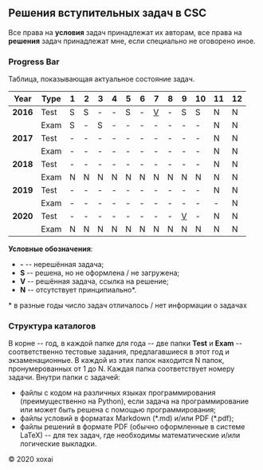 ## Решения вступительных задач в CSC

Все права на **условия** задач принадлежат их авторам, все права на **решения** задач принадлежат мне, если специально не оговорено иное.

### Progress Bar
Таблица, показывающая актуальное состояние задач.

|Year|Type|1|2|3|4|5|6|7|8|9|10|11|12
-|-|-|-|-|-|-|-|-|-|-|-|-|-
|**2016**|Test|S|S|-|-|S|-|[V](https://github.com/xoxai/CSC_Solutions/tree/master/2016/Test/7)|-|S|S|N|N
||Exam|S|-|S|-|-|-|-|-|-|-|N|N
|**2017**|Test|-|-|-|-|-|-|-|-|-|-|N|N
||Exam|-|-|-|-|-|-|-|-|-|-|N|N
|**2018**|Test|-|-|-|-|-|-|-|-|-|-|N|N
||Exam|N|N|N|N|N|N|N|N|N|N|N|N
|**2019**|Test|-|-|-|-|-|-|-|-|-|-|N|N
||Exam|-|-|-|-|-|-|-|-|-|-|-|N
|**2020**|Test|-|-|-|-|-|-|-|-|[V](https://github.com/xoxai/CSC_Solutions/tree/master/2020/Test/9)|-|N|N
||Exam|N|N|N|N|N|N|N|N|N|N|N|N

**Условные обозначения**:
- **\-** -- нерешённая задача;
- **S** -- решена, но не оформлена / не загружена;
- **V** -- решённая задача, ссылка на решение;
- **N** -- отсутствует принципиально*.

\* в разные годы число задач отличалось / нет информации о задачах

### Структура каталогов
В корне -- год, в каждой папке для года -- две папки **Test** и **Exam** -- соответственно тестовые задания, предлагавшиеся в этот год и экзаменационные. В каждой из этих папок находится N папок, пронумерованных от 1 до N. Каждая папка соответствует номеру задачи. Внутри папки с задачей:
- файлы с кодом на различных языках программирования (преимущественно на Python), если задача на программирование или может быть решена с помощью программирования;
- файлы условий в форматах Markdown (\*.md) и/или PDF (\*.pdf);
- файлы решений в формате PDF (обычно оформленные в системе LaTeX) -- для тех задач, где необходимы математические и/или логические выкладки.

&copy; 2020 xoxai
